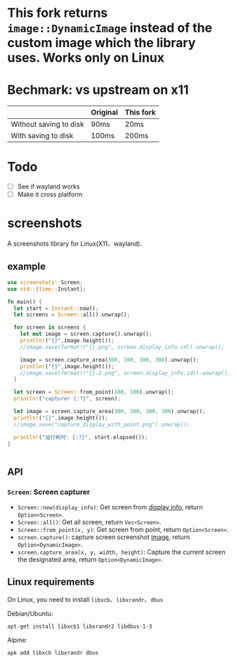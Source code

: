 # This fork returns `image::DynamicImage` instead of the custom image which the library uses. Works only on Linux
# Bechmark: vs upstream on x11
|   | Original  | This fork  |
|---|---|---|
| Without saving to disk | 90ms  | 20ms  |
| With saving to disk  | 100ms  | 200ms  |
# Todo
- [ ] See if wayland works
- [ ] Make it cross platform
# screenshots

A screenshots library for Linux(X11、wayland).

## example

```rust
use screenshots::Screen;
use std::{time::Instant};

fn main() {
  let start = Instant::now();
  let screens = Screen::all().unwrap();

  for screen in screens {
    let mut image = screen.capture().unwrap();
    println!("{}",image.height());
    //image.save(format!("{}.png", screen.display_info.id)).unwrap();

    image = screen.capture_area(300, 300, 300, 300).unwrap();
    println!("{}",image.height());
    //image.save(format!("{}-2.png", screen.display_info.id)).unwrap();
  }

  let screen = Screen::from_point(100, 100).unwrap();
  println!("capturer {:?}", screen);

  let image = screen.capture_area(300, 300, 300, 300).unwrap();
  println!("{}",image.height());
  //image.save("capture_display_with_point.png").unwrap();

  println!("运行耗时: {:?}", start.elapsed());
}



```

## API

### `Screen`: Screen capturer

- `Screen::new(display_info)`: Get screen from [display info](https://docs.rs/display-info/latest/display_info/struct.DisplayInfo.html), return `Option<Screen>`.
- `Screen::all()`: Get all screen, return `Vec<Screen>`.
- `Screen::from_point(x, y)`: Get screen from point, return `Option<Screen>`.
- `screen.capture()`: capture screen screenshot [image](https://docs.rs/image/latest/image/enum.DynamicImage.html), return `Option<DynamicImage>`.
- `screen.capture_area(x, y, width, height)`: Capture the current screen the designated area, return `Option<DynamicImage>`.


## Linux requirements

On Linux, you need to install `libxcb`、`libxrandr`、`dbus`

Debian/Ubuntu:

```sh
apt-get install libxcb1 libxrandr2 libdbus-1-3
```

Alpine:

```sh
apk add libxcb libxrandr dbus
```